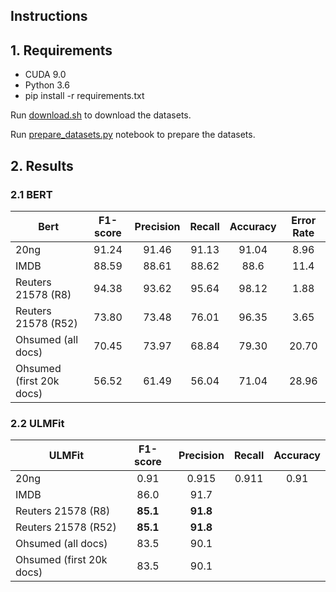 ## Instructions

## 1. Requirements

* CUDA 9.0
* Python 3.6
* pip install -r requirements.txt

Run [download.sh](download.sh) to download the datasets.

Run [prepare_datasets.py](prepare_datasets.py) notebook to prepare the datasets.

## 2. Results

### 2.1 BERT

Bert                       | F1-score | Precision | Recall | Accuracy | Error Rate
-------------------------- | :------: | :-------: | :----: | :------: | :--------:
20ng                       |   91.24  |   91.46   |  91.13 |   91.04  |    8.96
IMDB                       |   88.59  |   88.61   |  88.62 |   88.6   |    11.4
Reuters 21578 (R8)         |   94.38  |   93.62   |  95.64 |   98.12  |    1.88
Reuters 21578 (R52)        |   73.80  |   73.48   |  76.01 |   96.35  |    3.65
Ohsumed (all docs)         |   70.45  |   73.97   |  68.84 |   79.30  |    20.70
Ohsumed (first 20k docs)   |   56.52  |   61.49   |  56.04 |   71.04  |    28.96


### 2.2 ULMFit

ULMFit                     | F1-score | Precision | Recall | Accuracy
-------------------------- | :------: | :-------: | :----: | :------:
20ng                       |   0.91   |   0.915   |  0.911 |   0.91
IMDB                       | 86.0     | 91.7      |        |
Reuters 21578 (R8)         | **85.1** | **91.8**  |        |
Reuters 21578 (R52)        | **85.1** | **91.8**  |        |
Ohsumed (all docs)         | 83.5     | 90.1      |        |
Ohsumed (first 20k docs)   | 83.5     | 90.1      |        |
